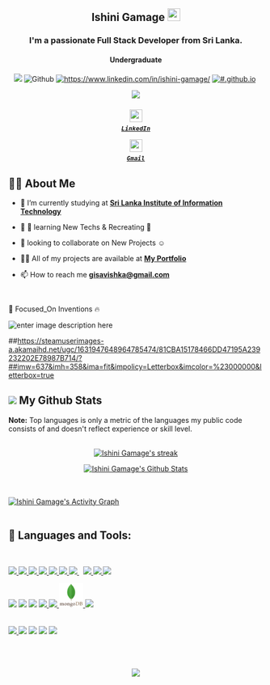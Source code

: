<h2 align="center">Ishini Gamage <img src="https://media.giphy.com/media/hvRJCLFzcasrR4ia7z/giphy.gif" width="25px" height="25px">  
<h3 align="center">I'm a passionate Full Stack Developer from Sri Lanka.</h3>
<h4 align="center">Undergraduate</h4>

<p align="center"> 
<img src="https://komarev.com/ghpvc/?username=IshiniGamage"  />
<img src="https://img.shields.io/github/followers/IshiniGamage?label=Follow&style=social" alt="Github" />
  <a href="https://www.linkedin.com/in/ishini-gamage/">
<img src="https://img.shields.io/badge/-Ishini_Gamage-blue?style=flat-square&logo=Linkedin&logoColor=white&link=https://www.linkedin.com/in/ishini-gamage/" alt="https://www.linkedin.com/in/ishini-gamage/" /></a>
<a href="https://IshiniGamage.github.io">
<img src="https://img.shields.io/badge/Website-46a2f1.svg?&style=flat-square&logo=Google-Chrome&logoColor=white&link=https://anmolsingh.me/" alt="#.github.io" /></a>
<img src="https://img.shields.io/github/stars/IshiniGamage?affiliations=OWNER%2CCOLLABORATOR%2CORGANIZATION_MEMBER&style=social" alt="">
</p>
</h2>

<p align="center">
    <img src="https://readme-typing-svg.herokuapp.com?color=fff&width=480&height=65&lines=Welcome+To+My+Profile+.+.+.+.;+.+.+.&center=true"></a>  
</p>
<h5 align="center">

  <code><a href="https://www.linkedin.com/in/ishini-gamage/" title="LinkedIn Profile"><img width="25px" height="25px" src="https://github.com/IshiniGamage/IshiniGamage/blob/main/Images/linkedin.svg"> LinkedIn</a></code>

  <code><a href="mailto:gisavishka@gmail.com" title="Send Email"><img width="25px" height="25px" src="https://github.com/IshiniGamage/IshiniGamage/blob/main/Images/gmail.png"> Gmail</a></code>
</h5>
<p/>

 ## 🙋‍♂️ About Me

- 🔭 I’m currently studying at **[Sri Lanka Institute of Information Technology](https://sliit.lk/)**

- 👯 🌱 learning New Techs & Recreating 🚧

- 👯 looking to collaborate on New Projects ☺

- 👨‍💻 All of my projects are available at **[My Portfolio](https://ishinigamage.github.io/)**

- 📫 How to reach me **gisavishka@gmail.com**
<br>

<!--

[<img align="left" alt=" | Facebook" width="22px" src="https://cdn.jsdelivr.net/npm/simple-icons@v3/icons/facebook.svg" />][facebook]
[<img align="left" alt=" | Instagram" width="22px" src="https://cdn.jsdelivr.net/npm/simple-icons@v3/icons/instagram.svg" />][instagram]
[<img align="left" alt="gamage-visitha-isuru | LinkedIn" width="22px" src="https://cdn.jsdelivr.net/npm/simple-icons@v3/icons/linkedin.svg" />][linkedin]
[<img align="left" alt=" | Twitter" width="22px" src="https://cdn.jsdelivr.net/npm/simple-icons@v3/icons/twitter.svg" />][twitter]

-->
 :dart: Focused_On Inventions :fire:

 ![enter image description here](https://github.com/IshiniGamage/IshiniGamage/gif1.gif)

##https://steamuserimages-a.akamaihd.net/ugc/1631947648964785474/81CBA15178466DD47195A239232202E78987B714/?##imw=637&imh=358&ima=fit&impolicy=Letterbox&imcolor=%23000000&letterbox=true
<br>
## <img src="https://img.icons8.com/color/48/000000/programming-flag.png"/> My Github Stats
  
  <b>Note:</b> Top languages is only a metric of the languages my public code consists of and doesn't reflect experience or skill level.
<br/>
<br/>
<p align="center">
    <a href="https://github.com/IshiniGamage/github-readme-streak-stats">
        <img title="🔥 Get streak stats for your profile at git.io/streak-stats" alt="Ishini Gamage's streak" src="https://github-readme-streak-stats.herokuapp.com/?user=Ishini11&theme=black-ice&hide_border=true&stroke=0000&background=060A0CD0"/>
    </a>
 </p>



<p align="center">
<a href="https://github.com/IshiniGamage/github-readme-stats"><img alt="Ishini Gamage's Github Stats" src="https://github-readme-stats.vercel.app/api?username=IshiniGamage&show_icons=true&count_private=true&theme=react&hide_border=true&bg_color=0D1117" /></a>
</p>
<br/>
<br/>
<a href="https://github.com/IshiniGamage/github-readme-activity-graph"><img alt="Ishini Gamage's Activity Graph" src="https://activity-graph.herokuapp.com/graph?username=IshiniGamage&bg_color=0D1117&color=5BCDEC&line=5BCDEC&point=FFFFFF&hide_border=true" /></a>

<br/>
<br/>

## 🚀 Languages and Tools:
<br/>
<p align="left">
    <a href="https://getbootstrap.com" target="_blank"> <img src="https://img.icons8.com/color/48/000000/bootstrap.png"/> </a>
    <a href="https://www.java.com" target="_blank"> <img src="https://img.icons8.com/color/48/000000/java-coffee-cup-logo.png"/> </a>
    <a href="https://developer.mozilla.org/en-US/docs/Web/JavaScript" target="_blank"> <img src="https://img.icons8.com/color/48/000000/javascript.png"/> </a>
    <a href="https://www.w3.org/html/" target="_blank"> <img src="https://img.icons8.com/color/48/000000/html-5.png"/> </a>
    <a href="https://www.w3schools.com/css/" target="_blank"> <img src="https://img.icons8.com/color/48/000000/css3.png"/> </a>
    <a href="https://www.php.net" target="_blank"> <img src="https://img.icons8.com/officexs/40/000000/php-logo.png"/"> </a>
    <a style="padding-right:8px;" href="https://www.mysql.com/" target="_blank"> <img src="https://img.icons8.com/fluent/50/000000/mysql-logo.png"/> </a>
    <a href="https://git-scm.com/" target="_blank"> <img src="https://img.icons8.com/color/48/000000/git.png"/> </a>
    <a href="https://www.python.org" target="_blank"> <img src="https://img.icons8.com/color/48/000000/python.png"/> </a>
    <a href="" target="_blank"> <img src="https://img.icons8.com/color/48/000000/adobe-photoshop--v1.png"/> </a>
  


</p>
	
<a href="https://www.w3schools.in/c-tutorial/" target="_blank"> 
	<img src="https://img.icons8.com/color/48/000000/c-programming.png"/></a>
<a href="https://www.w3schools.com/CPP/default.asp" target="_blank"> 
	<img src="https://img.icons8.com/color/48/000000/c-plus-plus-logo.png"/></a>
<a href="https://www.w3schools.com/cs/index.php" target="_blank"> 
	<img src="https://img.icons8.com/color/48/000000/c-sharp-logo.png"/></a>
<a href="https://www.python.org" target="_blank"> 
	<img src="https://img.icons8.com/color/48/000000/python.png"/> </a> 
<a href="https://www.java.com" target="_blank"> 
	<img src="https://img.icons8.com/color/48/000000/java-coffee-cup-logo.png"/> </a>

<a href="https://www.mongodb.com/" target="_blank"> 
	<img src="https://raw.githubusercontent.com/devicons/devicon/master/icons/mongodb/mongodb-original-wordmark.svg" alt="mongodb" width="48" height="48"/> </a>
<a style="padding-right:8px;" href="https://www.mysql.com/" target="_blank"> 
	<img src="https://img.icons8.com/fluent/50/000000/mysql-logo.png"/> </a>	


<br/>
<br/>
<br/>
	
<a href="https://developer.android.com/" target="_blank"> 
	<img src="https://img.icons8.com/color/48/000000/android-studio--v2.png"/> </a>
<a href="https://tomcat.apache.org/" target="_blank"> 
	<img src="https://img.icons8.com/color/50/000000/tomcat.png"/></a>

<a href="https://visualstudio.microsoft.com/" target="_blank"> 
	<img src="https://img.icons8.com/color/48/000000/visual-studio.png"/></a>
<a href="https://code.visualstudio.com/download" target="_blank"> 
	<img src="https://img.icons8.com/color/48/000000/visual-studio-code-2019.png"/></a>

<a href="https://github.com/" target="_blank"> 
	<img src="https://img.icons8.com/color/48/000000/github.png"/></a>

<br/>
<br/>

<br/>
<br/>
<p align="center">
    <img src="https://readme-typing-svg.herokuapp.com?color=fff&width=480&height=65&lines=To+See+The+World,;Things+Dangerous+To+Come,;To+Find+Each+Other+And+To+Feel.;That+Is+Life+.+.+.+.;+.+.+.;Ishini+Gamage&center=true"></a>
</p>
<!--
![Git Hub Contribution](https://user-images.githubusercontent.com/34527100/94196273-bebe8b80-fed1-11ea-9b26-7672c725a6fd.jpg)
-->

[linkedin]: https://www.linkedin.com/in/ishini-gamage/
